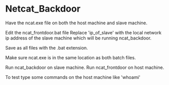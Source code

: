 # Netcat_Backdoor

Have the ncat.exe file on both the host machine and slave machine.

Edit the ncat_frontdoor.bat file
Replace 'ip_of_slave' with the local network ip address of the slave machine which will be running ncat_backdoor.

Save as all files with the .bat extension.

Make sure ncat.exe is in the same location as both batch files.

Run ncat_backdoor on slave machine.
Run ncat_frontdoor on host machine.


To test type some commands on the host machine like 'whoami'

